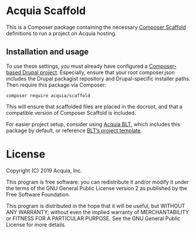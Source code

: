 Acquia Scaffold
====

This is a Composer package containing the necessary [Composer Scaffold](https://www.drupal.org/docs/develop/using-composer/using-drupals-composer-scaffold) definitions to run a project on Acquia hosting.

## Installation and usage

To use these settings, you must already have configured a [Composer-based Drupal project](https://www.drupal.org/docs/develop/using-composer/using-drupals-composer-scaffold). Especially, ensure that your root composer.json includes the Drupal packagist repository and Drupal-specific installer paths. Then require this package via Composer:

`composer require acquia/scaffold`

This will ensure that scaffolded files are placed in the docroot, and that a compatible version of Composer Scaffold is included.

For easier project setup, consider using [Acquia BLT](https://github.com/acquia/blt), which includes this package by default, or reference [BLT’s project template](https://github.com/acquia/blt-project).

# License

Copyright (C) 2019 Acquia, Inc.

This program is free software: you can redistribute it and/or modify it under the terms of the GNU General Public License version 2 as published by the Free Software Foundation.

This program is distributed in the hope that it will be useful, but WITHOUT ANY WARRANTY; without even the implied warranty of MERCHANTABILITY or FITNESS FOR A PARTICULAR PURPOSE.  See the GNU General Public License for more details.
